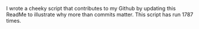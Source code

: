 I wrote a cheeky script that contributes to my Github by updating this ReadMe to illustrate why more than commits matter. This script has run 1787 times.